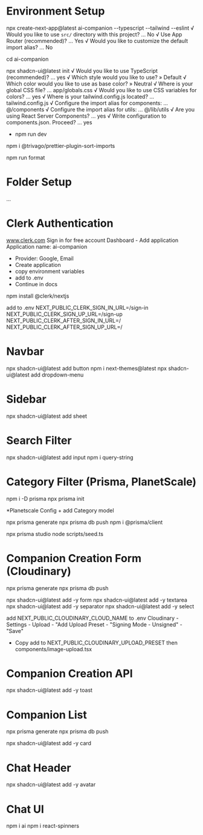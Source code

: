 # Environment Setup

npx create-next-app@latest ai-companion --typescript --tailwind --eslint
√ Would you like to use `src/` directory with this project? ... No
√ Use App Router (recommended)? ... Yes
√ Would you like to customize the default import alias? ... No

cd ai-companion

npx shadcn-ui@latest init
√ Would you like to use TypeScript (recommended)? ... yes
√ Which style would you like to use? » Default
√ Which color would you like to use as base color? » Neutral
√ Where is your global CSS file? ... app/globals.css
√ Would you like to use CSS variables for colors? ... yes
√ Where is your tailwind.config.js located? ... tailwind.config.js
√ Configure the import alias for components: ... @/components
√ Configure the import alias for utils: ... @/lib/utils
√ Are you using React Server Components? ... yes
√ Write configuration to components.json. Proceed? ... yes

- npm run dev

npm i @trivago/prettier-plugin-sort-imports

npm run format

# Folder Setup

...

# Clerk Authentication

www.clerk.com
Sign in for free account
Dashboard - Add application
Application name: ai-companion

- Provider: Google, Email
- Create application
- copy environment variables
- add to .env
- Continue in docs

npm install @clerk/nextjs

add to .env
NEXT_PUBLIC_CLERK_SIGN_IN_URL=/sign-in
NEXT_PUBLIC_CLERK_SIGN_UP_URL=/sign-up
NEXT_PUBLIC_CLERK_AFTER_SIGN_IN_URL=/
NEXT_PUBLIC_CLERK_AFTER_SIGN_UP_URL=/

# Navbar

npx shadcn-ui@latest add button
npm i next-themes@latest
npx shadcn-ui@latest add dropdown-menu

# Sidebar

npx shadcn-ui@latest add sheet

# Search Filter

npx shadcn-ui@latest add input
npm i query-string

# Category Filter (Prisma, PlanetScale)

npm i -D prisma
npx prisma init

\*Planetscale Config + add Category model

npx prisma generate
npx prisma db push
npm i @prisma/client

npx prisma studio
node scripts/seed.ts

# Companion Creation Form (Cloudinary)

<Companion model>
npx prisma generate
npx prisma db push

npx shadcn-ui@latest add -y form
npx shadcn-ui@latest add -y textarea
npx shadcn-ui@latest add -y separator
npx shadcn-ui@latest add -y select

add NEXT_PUBLIC_CLOUDINARY_CLOUD_NAME to .env
Cloudinary - Settings - Upload - "Add Upload Preset - "Signing Mode - Unsigned" - "Save"

- Copy add to NEXT_PUBLIC_CLOUDINARY_UPLOAD_PRESET then components/image-upload.tsx

# Companion Creation API

npx shadcn-ui@latest add -y toast

# Companion List

<Message model>
npx prisma generate
npx prisma db push

npx shadcn-ui@latest add -y card

# Chat Header

npx shadcn-ui@latest add -y avatar

# Chat UI 

npm i ai
npm i react-spinners

